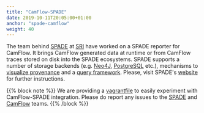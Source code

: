 ```yaml
---
title: "CamFlow-SPADE"
date: 2019-10-11T20:05:00+01:00
anchor: "spade-camflow"
weight: 40
---
```


The team behind [SPADE](http://www.csl.sri.com/users/gehani/papers/MW-2012.SPADE.pdf) at [SRI](http://www.csl.sri.com/people/gehani/) have worked on a SPADE reporter for CamFlow.
It brings CamFlow generated data at runtime or from CamFlow traces stored on disk into the SPADE ecosystems.
SPADE supports a number of storage backends (e.g. [Neo4J](https://github.com/ashish-gehani/SPADE/wiki/Storing-provenance-in-a-Neo4j-graph-database), [PostgreSQL](https://github.com/ashish-gehani/SPADE/wiki/Storing-provenance-in-a-relational-database#postgresql) etc.), mechanisms to [visualize provenance](https://github.com/ashish-gehani/SPADE/wiki/Viewing-provenance) and a [query framework](https://github.com/ashish-gehani/SPADE/wiki/Querying-SPADE).
Please, visit SPADE's [website](https://github.com/ashish-gehani/SPADE/wiki/Collecting-system-wide-provenance-on-Linux-with-CamFlow) for further instructions.

{{% block note %}}
We are providing a [vagrantfile](https://github.com/CamFlow/vagrant/tree/master/spade) to easily experiment with CamFlow-SPADE integration.
Please do report any issues to the [SPADE](https://github.com/ashish-gehani/SPADE/issues) and [CamFlow](https://github.com/CamFlow/camflow-dev/issues) teams.
{{% /block %}}
